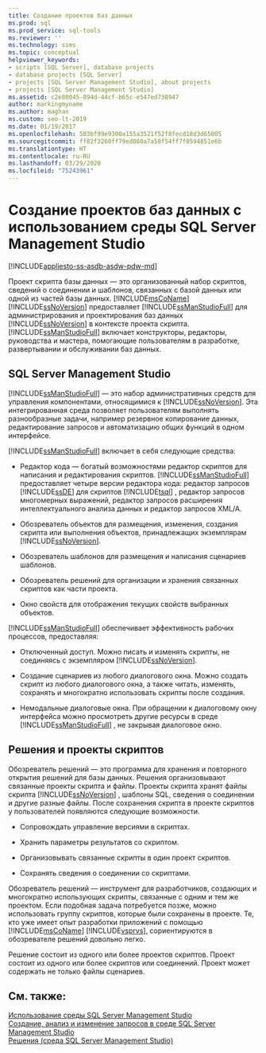 ```yaml
---
title: Создание проектов баз данных
ms.prod: sql
ms.prod_service: sql-tools
ms.reviewer: ''
ms.technology: ssms
ms.topic: conceptual
helpviewer_keywords:
- scripts [SQL Server], database projects
- database projects [SQL Server]
- projects [SQL Server Management Studio], about projects
- projects [SQL Server Management Studio]
ms.assetid: c2e80045-894d-44cf-b65c-e547ed738947
author: markingmyname
ms.author: maghan
ms.custom: seo-lt-2019
ms.date: 01/19/2017
ms.openlocfilehash: 503bf99e9300a155a3521f52f8fecd18d3d65005
ms.sourcegitcommit: ff82f3260ff79ed860a7a58f54ff7f0594851e6b
ms.translationtype: HT
ms.contentlocale: ru-RU
ms.lasthandoff: 03/29/2020
ms.locfileid: "75243961"
---
```

# <a name="build-database-projects-by-using-sql-server-management-studio"></a>Создание проектов баз данных с использованием среды SQL Server Management Studio

[!INCLUDE[appliesto-ss-asdb-asdw-pdw-md](../includes/appliesto-ss-asdb-asdw-pdw-md.md)]

Проект скрипта базы данных — это организованный набор скриптов, сведений о соединении и шаблонов, связанных с базой данных или одной из частей базы данных. [!INCLUDE[msCoName](../includes/msconame_md.md)] [!INCLUDE[ssNoVersion](../includes/ssnoversion-md.md)] предоставляет [!INCLUDE[ssManStudioFull](../includes/ssmanstudiofull-md.md)] для администрирования и проектирования баз данных [!INCLUDE[ssNoVersion](../includes/ssnoversion-md.md)] в контексте проекта скрипта. [!INCLUDE[ssManStudioFull](../includes/ssmanstudiofull-md.md)] включает конструкторы, редакторы, руководства и мастера, помогающие пользователям в разработке, развертывании и обслуживании баз данных.  
  
## <a name="sql-server-management-studio"></a>SQL Server Management Studio  
[!INCLUDE[ssManStudioFull](../includes/ssmanstudiofull-md.md)] — это набор административных средств для управления компонентами, относящимися к [!INCLUDE[ssNoVersion](../includes/ssnoversion-md.md)]. Эта интегрированная среда позволяет пользователям выполнять разнообразные задачи, например резервное копирование данных, редактирование запросов и автоматизацию общих функций в одном интерфейсе.  
  
[!INCLUDE[ssManStudioFull](../includes/ssmanstudiofull-md.md)] включает в себя следующие средства:  
  
-   Редактор кода — богатый возможностями редактор скриптов для написания и редактирования скриптов. [!INCLUDE[ssManStudioFull](../includes/ssmanstudiofull-md.md)] предоставляет четыре версии редактора кода: редактор запросов [!INCLUDE[ssDE](../includes/ssde_md.md)] для скриптов [!INCLUDE[tsql](../includes/tsql-md.md)] , редактор запросов многомерных выражений, редактор запросов расширения интеллектуального анализа данных и редактор запросов XML/A.  
  
-   Обозреватель объектов для размещения, изменения, создания скрипта или выполнения объектов, принадлежащих экземплярам [!INCLUDE[ssNoVersion](../includes/ssnoversion-md.md)].  
  
-   Обозреватель шаблонов для размещения и написания сценариев шаблонов.  
  
-   Обозреватель решений для организации и хранения связанных скриптов как части проекта.  
  
-   Окно свойств для отображения текущих свойств выбранных объектов.  
  
[!INCLUDE[ssManStudioFull](../includes/ssmanstudiofull-md.md)] обеспечивает эффективность рабочих процессов, предоставляя:  
  
-   Отключенный доступ. Можно писать и изменять скрипты, не соединяясь с экземпляром [!INCLUDE[ssNoVersion](../includes/ssnoversion-md.md)].  
  
-   Создание сценариев из любого диалогового окна. Можно создать скрипт из любого диалогового окна, а также читать, изменять, сохранять и многократно использовать скрипты после создания.  
  
-   Немодальные диалоговые окна. При обращении к диалоговому окну интерфейса можно просмотреть другие ресурсы в среде [!INCLUDE[ssManStudioFull](../includes/ssmanstudiofull-md.md)] , не закрывая диалоговое окно.  
  
## <a name="solutions-and-script-projects"></a>Решения и проекты скриптов  
Обозреватель решений — это программа для хранения и повторного открытия решений для базы данных. Решения организовывают связанные проекты скрипта и файлы. Проекты скрипта хранят файлы скрипта [!INCLUDE[ssNoVersion](../includes/ssnoversion-md.md)] , шаблоны SQL, сведения о соединении и другие разные файлы. После сохранения скрипта в проекте скриптов у пользователей появляются следующие возможности.  
  
-   Сопровождать управление версиями в скриптах.  
  
-   Хранить параметры результатов со скриптом.  
  
-   Организовывать связанные скрипты в один проект скриптов.  
  
-   Сохранять сведения о соединении со скриптами.  
  
Обозреватель решений — инструмент для разработчиков, создающих и многократно использующих скрипты, связанные с одним и тем же проектом. Если подобная задача потребуется позже, можно использовать группу скриптов, которые были сохранены в проекте. Те, кто уже имеет опыт разработки приложений с помощью [!INCLUDE[msCoName](../includes/msconame_md.md)] [!INCLUDE[vsprvs](../includes/vsprvs-md.md)], сориентируются в обозревателе решений довольно легко.  
  
Решение состоит из одного или более проектов скриптов. Проект состоит из одного или более скриптов или соединений. Проект может содержать не только файлы сценариев.  
  
## <a name="see-also"></a>См. также:  
[Использование среды SQL Server Management Studio](../ssms/use-sql-server-management-studio.md)  
[Создание, анализ и изменение запросов в среде SQL Server Management Studio](https://msdn.microsoft.com/062051e4-4b77-4969-98ae-d2547c24ce3e)  
[Решения (среда SQL Server Management Studio)](../ssms/solution/solutions-sql-server-management-studio.md)  
  
